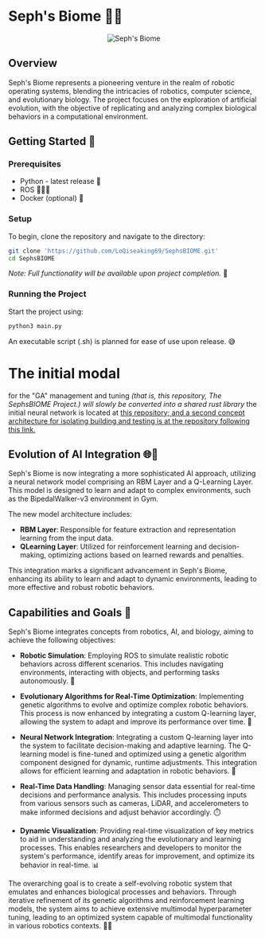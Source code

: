 # Seph's Biome 🌿🤖

<p align="center">
  <img src="https://github.com/LoQiseaking69/SephsBIOME/blob/master/Docs/Misc/IMG_6917.jpg" alt="Seph's Biome">
</p>

## Overview

Seph's Biome represents a pioneering venture in the realm of robotic operating systems, blending the intricacies of robotics, computer science, and evolutionary biology. The project focuses on the exploration of artificial evolution, with the objective of replicating and analyzing complex biological behaviors in a computational environment.

## Getting Started 🚀

### Prerequisites
- Python - latest release 🐍
- ROS 🤖🦿🦾
- Docker (optional) 🐳

### Setup
To begin, clone the repository and navigate to the directory:
```bash
git clone 'https://github.com/LoQiseaking69/SephsBIOME.git'
cd SephsBIOME
```

*Note: Full functionality will be available upon project completion.* 🌟
### Running the Project
Start the project using:
```bash
python3 main.py
```
An executable script (.sh) is planned for ease of use upon release. 😅

# The initial modal
for the "GA" management and tuning *(that is, this repository, The SephsBIOME Project.) will slowly be converted into a shared rust library*
the initial neural network is located at [this repository; and a second concept architecture for isolating building and testing is at the repository following this link.](https://github.com/LoQiseaking69/SephMV)

## Evolution of AI Integration 🌐🔧

Seph's Biome is now integrating a more sophisticated AI approach, utilizing a neural network model comprising an RBM Layer and a Q-Learning Layer. This model is designed to learn and adapt to complex environments, such as the BipedalWalker-v3 environment in Gym.

The new model architecture includes:
- **RBM Layer**: Responsible for feature extraction and representation learning from the input data.
- **QLearning Layer**: Utilized for reinforcement learning and decision-making, optimizing actions based on learned rewards and penalties.

This integration marks a significant advancement in Seph's Biome, enhancing its ability to learn and adapt to dynamic environments, leading to more effective and robust robotic behaviors.


## Capabilities and Goals 🎯

Seph's Biome integrates concepts from robotics, AI, and biology, aiming to achieve the following objectives:

- **Robotic Simulation**: Employing ROS to simulate realistic robotic behaviors across different scenarios. This includes navigating environments, interacting with objects, and performing tasks autonomously. 🤖

- **Evolutionary Algorithms for Real-Time Optimization**: Implementing genetic algorithms to evolve and optimize complex robotic behaviors. This process is now enhanced by integrating a custom Q-learning layer, allowing the system to adapt and improve its performance over time. 🧬

- **Neural Network Integration**: Integrating a custom Q-learning layer into the system to facilitate decision-making and adaptive learning. The Q-learning model is fine-tuned and optimized using a genetic algorithm component designed for dynamic, runtime adjustments. This integration allows for efficient learning and adaptation in robotic behaviors. 🧠

- **Real-Time Data Handling**: Managing sensor data essential for real-time decisions and performance analysis. This includes processing inputs from various sensors such as cameras, LiDAR, and accelerometers to make informed decisions and adjust behavior accordingly. ⏱️

- **Dynamic Visualization**: Providing real-time visualization of key metrics to aid in understanding and analyzing the evolutionary and learning processes. This enables researchers and developers to monitor the system's performance, identify areas for improvement, and optimize its behavior in real-time. 📊

The overarching goal is to create a self-evolving robotic system that emulates and enhances biological processes and behaviors. Through iterative refinement of its genetic algorithms and reinforcement learning models, the system aims to achieve extensive multimodal hyperparameter tuning, leading to an optimized system capable of multimodal functionality in various robotics contexts. 🌱🤖

